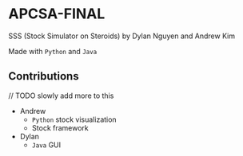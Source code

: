# APCSA-FINAL
SSS (Stock Simulator on Steroids) by Dylan Nguyen and Andrew Kim

Made with `Python` and `Java`

## Contributions
// TODO slowly add more to this
* Andrew
  * `Python` stock visualization
  * Stock framework
* Dylan
  * `Java` GUI
